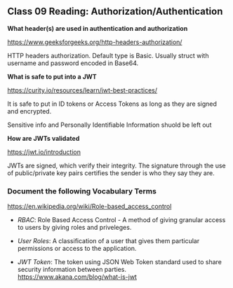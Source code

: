 ## Class 09 Reading: Authorization/Authentication

**What header(s) are used in authentication and authorization**

https://www.geeksforgeeks.org/http-headers-authorization/

HTTP headers authorization. Default type is Basic. Usually struct with username and password encoded in Base64.

**What is safe to put into a JWT**

https://curity.io/resources/learn/jwt-best-practices/

It is safe to put in ID tokens or Access Tokens as long as they are signed and encrypted.

Sensitive info and Personally Identifiable Information shuold be left out

**How are JWTs validated**

https://jwt.io/introduction

JWTs are signed, which verify their integrity. The signature through the use of public/private key pairs certifies the sender is who they say they are.

### Document the following Vocabulary Terms

https://en.wikipedia.org/wiki/Role-based_access_control

- *RBAC*: Role Based Access Control - A method of giving granular access to users by giving roles and priveleges.

- *User Roles*: A classification of a user that gives them particular permissions or access to the application.

- *JWT Token*: The token using JSON Web Token standard used to share security information between parties. https://www.akana.com/blog/what-is-jwt